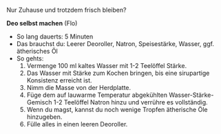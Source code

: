 Nur Zuhause und trotzdem frisch bleiben?

**Deo selbst machen**   (Flo)
* So lang dauerts: 5 Minuten
* Das brauchst du: Leerer Deoroller, Natron, Speisestärke, Wasser, ggf. ätherisches Öl
* So gehts:
  1. Vermenge 100 ml kaltes Wasser mit 1-2 Teelöffel Stärke. 
  1. Das Wasser mit Stärke zum Kochen bringen, bis eine sirupartige Konsistenz erreicht ist.
  1. Nimm die Masse von der Herdplatte.
  1. Füge dem auf lauwarme Temperatur abgekühlten Wasser-Stärke-Gemisch 1-2 Teelöffel Natron hinzu und verrühre es vollständig. 
  1. Wenn du magst, kannst du noch wenige Tropfen ätherische Öle hinzugeben.
  1. Fülle alles in einen leeren Deoroller.
